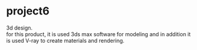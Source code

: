 # project6
3d design.   
for this product, it is used 3ds max software for modeling and in addition it is used V-ray to create materials and rendering.
